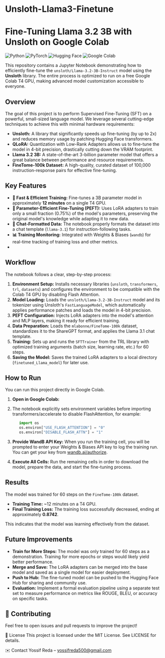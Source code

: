 # Unsloth-Llama3-Finetune
# Fine-Tuning Llama 3.2 3B with Unsloth on Google Colab

![Python](https://img.shields.io/badge/Python-3.10%2B-blue?style=for-the-badge&logo=python)
![PyTorch](https://img.shields.io/badge/PyTorch-2.7.1-orange?style=for-the-badge&logo=pytorch)
![Hugging Face](https://img.shields.io/badge/%F0%9F%A4%97%20Hugging%20Face-Models%20%26%20Datasets-yellow?style=for-the-badge)
![Google Colab](https://img.shields.io/badge/Google%20Colab-T4%20GPU-purple?style=for-the-badge&logo=googlecolab)

This repository contains a Jupyter Notebook demonstrating how to efficiently fine-tune the `unsloth/Llama-3.2-3B-Instruct` model using the **Unsloth** library. The entire process is optimized to run on a free Google Colab T4 GPU, making advanced model customization accessible to everyone.

## Overview

The goal of this project is to perform Supervised Fine-Tuning (SFT) on a powerful, small-sized language model. We leverage several cutting-edge techniques to achieve this with minimal hardware requirements:

- **Unsloth:** A library that significantly speeds up fine-tuning (by up to 2x) and reduces memory usage by patching Hugging Face transformers.
- **QLoRA:** Quantization with Low-Rank Adapters allows us to fine-tune the model in 4-bit precision, drastically cutting down the VRAM footprint.
- **Llama 3.2 3B:** A state-of-the-art 3-billion parameter model that offers a great balance between performance and resource requirements.
- **FineTome-100k Dataset:** A high-quality, curated dataset of 100,000 instruction-response pairs for effective fine-tuning.

## Key Features

- **🚀 Fast & Efficient Training:** Fine-tunes a 3B parameter model in approximately **12 minutes** on a single T4 GPU.
- **🧠 Parameter-Efficient Fine-Tuning (PEFT):** Uses LoRA adapters to train only a small fraction (0.75%) of the model's parameters, preserving the original model's knowledge while adapting it to new data.
- **💬 Chat-Formatted Data:** The notebook properly formats the dataset into a chat template (`llama-3.1`) for instruction-following tasks.
- **📊 Training Monitoring:** Integrated with Weights & Biases (`wandb`) for real-time tracking of training loss and other metrics.
- 

## Workflow

The notebook follows a clear, step-by-step process:

1.  **Environment Setup:** Installs necessary libraries (`unsloth`, `transformers`, `trl`, `datasets`) and configures the environment to be compatible with the Colab T4 GPU by disabling Flash Attention.
2.  **Model Loading:** Loads the `unsloth/Llama-3.2-3B-Instruct` model and its tokenizer using Unsloth's `FastLanguageModel`, which automatically applies performance patches and loads the model in 4-bit precision.
3.  **PEFT Configuration:** Injects LoRA adapters into the model's attention and MLP layers, making it ready for efficient training.
4.  **Data Preparation:** Loads the `mlabonne/FineTome-100k` dataset, standardizes it to the ShareGPT format, and applies the Llama 3.1 chat template.
5.  **Training:** Sets up and runs the `SFTTrainer` from the TRL library with optimized training arguments (batch size, learning rate, etc.) for 60 steps.
6.  **Saving the Model:** Saves the trained LoRA adapters to a local directory (`finetuned_Llama_model`) for later use.

## How to Run

You can run this project directly in Google Colab.

1.  **Open in Google Colab:**
2. The notebook explicitly sets environment variables before importing transformers/accelerate to disable FlashAttention, for example:
   ```python
      import os
      os.environ["USE_FLASH_ATTENTION"] = "0"
      os.environ["DISABLE_FLASH_ATTN"] = "1"
   
   ```   
3.  **Provide WandB API Key:**
    When you run the training cell, you will be prompted to enter your Weights & Biases API key to log the training run. You can get your key from [wandb.ai/authorize](https://wandb.ai/authorize).

4.  **Execute All Cells:**
    Run the remaining cells in order to download the model, prepare the data, and start the fine-tuning process.

## Results

The model was trained for 60 steps on the `FineTome-100k` dataset.
- **Training Time:** ~12 minutes on a T4 GPU.
- **Final Training Loss:** The training loss successfully decreased, ending at approximately **0.8742**.

This indicates that the model was learning effectively from the dataset.


## Future Improvements

- **Train for More Steps:** The model was only trained for 60 steps as a demonstration. Training for more epochs or steps would likely yield better performance.
- **Merge and Save:** The LoRA adapters can be merged into the base model and saved as a single model for easier deployment.
- **Push to Hub:** The fine-tuned model can be pushed to the Hugging Face Hub for sharing and community use.
- **Evaluation:** Implement a formal evaluation pipeline using a separate test set to measure performance on metrics like ROUGE, BLEU, or accuracy on specific tasks.
## 🤝 Contributing
Feel free to open issues and pull requests to improve the project!

📄 License This project is licensed under the MIT License. See LICENSE for details.

✉️ Contact Yossif Reda – yossifreda500@gmail.com

